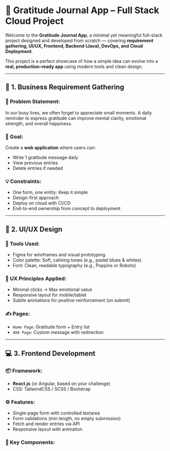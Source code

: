 # 🙏 Gratitude Journal App – Full Stack Cloud Project

Welcome to the **Gratitude Journal App**, a minimal yet meaningful full-stack project designed and developed from scratch — covering **requirement gathering, UI/UX, Frontend, Backend (Java), DevOps, and Cloud Deployment**.

This project is a perfect showcase of how a simple idea can evolve into a **real, production-ready app** using modern tools and clean design.

---

## 📌 1. Business Requirement Gathering

### 🎯 Problem Statement:
In our busy lives, we often forget to appreciate small moments. A daily reminder to express gratitude can improve mental clarity, emotional strength, and overall happiness.

### 📝 Goal:
Create a **web application** where users can:
- Write 1 gratitude message daily
- View previous entries
- Delete entries if needed

### 💡 Constraints:
- One form, one entity: Keep it simple
- Design-first approach
- Deploy on cloud with CI/CD
- End-to-end ownership from concept to deployment

---

## 🎨 2. UI/UX Design

### 🔧 Tools Used:
- Figma for wireframes and visual prototyping
- Color palette: Soft, calming tones (e.g., pastel blues & whites)
- Font: Clean, readable typography (e.g., Poppins or Roboto)

### 🧠 UX Principles Applied:
- Minimal clicks → Max emotional value
- Responsive layout for mobile/tablet
- Subtle animations for positive reinforcement (on submit)

### ✍️ Pages:
- `Home Page`: Gratitude form + Entry list
- `404 Page`: Custom message with redirection

---

## 💻 3. Frontend Development

### 📦 Framework:
- **React.js** (or Angular, based on your challenge)
- CSS: TailwindCSS / SCSS / Bootstrap

### ⚙️ Features:
- Single-page form with controlled textarea
- Form validations (min length, no empty submission)
- Fetch and render entries via API
- Responsive layout with animation

### 📁 Key Components:
